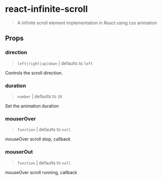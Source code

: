 # react-infinite-scroll

> A infinite scroll element implementation in React using css animation

## Props

### direction

> `left|right|up|down` | defaults to `left`

Controls the scroll direction.

### duration

> `number` | defaults to `10`

Set the animation duration

### mouserOver

> `function` | defaults to `null`

mouseOver scroll stop, callback

### mouserOut

> `function` | defaults to `null`

mouseOver scroll running, callback